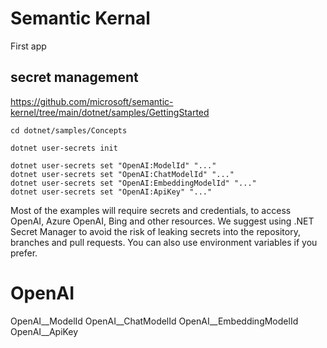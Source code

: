
# Semantic Kernal

First app

## secret management
https://github.com/microsoft/semantic-kernel/tree/main/dotnet/samples/GettingStarted

```
cd dotnet/samples/Concepts

dotnet user-secrets init

dotnet user-secrets set "OpenAI:ModelId" "..."
dotnet user-secrets set "OpenAI:ChatModelId" "..."
dotnet user-secrets set "OpenAI:EmbeddingModelId" "..."
dotnet user-secrets set "OpenAI:ApiKey" "..."
```

Most of the examples will require secrets and credentials, to access OpenAI, Azure OpenAI, Bing and other resources. We suggest using .NET Secret Manager to avoid the risk of leaking secrets into the repository, branches and pull requests. You can also use environment variables if you prefer.

# OpenAI
OpenAI__ModelId
OpenAI__ChatModelId
OpenAI__EmbeddingModelId
OpenAI__ApiKey